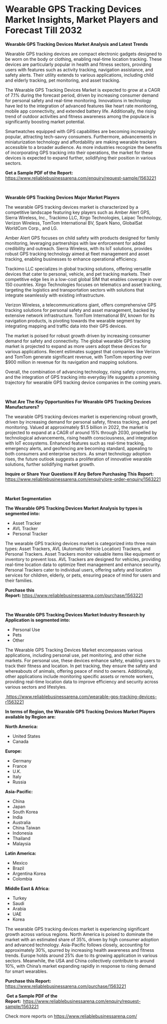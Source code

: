 <p><h1>Wearable GPS Tracking Devices Market Insights, Market Players and Forecast Till 2032</h1></p><p><strong>Wearable GPS Tracking Devices Market Analysis and Latest Trends</strong></p>
<p><p>Wearable GPS tracking devices are compact electronic gadgets designed to be worn on the body or clothing, enabling real-time location tracking. These devices are particularly popular in health and fitness sectors, providing users with features such as activity tracking, navigation assistance, and safety alerts. Their utility extends to various applications, including child and elderly tracking, pet monitoring, and asset tracking.</p><p>The Wearable GPS Tracking Devices Market is expected to grow at a CAGR of 7.1% during the forecast period, driven by increasing consumer demand for personal safety and real-time monitoring. Innovations in technology have led to the integration of advanced features like heart rate monitoring, mobile app connectivity, and extended battery life. Additionally, the rising trend of outdoor activities and fitness awareness among the populace is significantly boosting market potential. </p><p>Smartwatches equipped with GPS capabilities are becoming increasingly popular, attracting tech-savvy consumers. Furthermore, advancements in miniaturization technology and affordability are making wearable trackers accessible to a broader audience. As more industries recognize the benefits of incorporating GPS tracking into their operations, the market for these devices is expected to expand further, solidifying their position in various sectors.</p></p>
<p><strong>Get a Sample PDF of the Report:&nbsp;</strong> <a href="https://www.reliablebusinessarena.com/enquiry/request-sample/1563221?utm_campaign=2959&utm_medium=2&utm_source=Github&utm_content=ia&utm_term=06042025&utm_id=wearable-gps-tracking-devices">https://www.reliablebusinessarena.com/enquiry/request-sample/1563221</a></p>
<p>&nbsp;</p>
<p><strong>Wearable GPS Tracking Devices Major Market Players</strong></p>
<p><p>The wearable GPS tracking devices market is characterized by a competitive landscape featuring key players such as Amber Alert GPS, Sierra Wireless, Inc., Trackimo LLC, Xirgo Technologies, Laipac Technology, Verizon Wireless, TomTom International BV, Spark Nano, GlobalSat WorldCom Corp., and LG. </p><p>Amber Alert GPS focuses on child safety with products designed for family monitoring, leveraging partnerships with law enforcement for added credibility and outreach. Sierra Wireless, with its IoT solutions, provides robust GPS tracking technology aimed at fleet management and asset tracking, enabling businesses to enhance operational efficiency. </p><p>Trackimo LLC specializes in global tracking solutions, offering versatile devices that cater to personal, vehicle, and pet tracking markets. Their competitive edge lies in a low-cost global SIM that enables coverage in over 150 countries. Xirgo Technologies focuses on telematics and asset tracking, targeting the logistics and transportation sectors with solutions that integrate seamlessly with existing infrastructure. </p><p>Verizon Wireless, a telecommunications giant, offers comprehensive GPS tracking solutions for personal safety and asset management, backed by extensive network infrastructure. TomTom International BV, known for its navigation products, is pivoting towards the wearable segment by integrating mapping and traffic data into their GPS devices. </p><p>The market is poised for robust growth driven by increasing consumer demand for safety and connectivity. The global wearable GPS tracking market is projected to expand as more users adopt these devices for various applications. Recent estimates suggest that companies like Verizon and TomTom generate significant revenue, with TomTom reporting over $900 million in revenue for its navigation and mapping solutions.</p><p>Overall, the combination of advancing technology, rising safety concerns, and the integration of GPS tracking into everyday life suggests a promising trajectory for wearable GPS tracking device companies in the coming years.</p></p>
<p>&nbsp;</p>
<p><strong>What Are The Key Opportunities For Wearable GPS Tracking Devices Manufacturers?</strong></p>
<p><p>The wearable GPS tracking devices market is experiencing robust growth, driven by increasing demand for personal safety, fitness tracking, and pet monitoring. Valued at approximately $1.5 billion in 2022, the market is projected to expand at a CAGR of around 15% through 2030, propelled by technological advancements, rising health consciousness, and integration with IoT ecosystems. Enhanced features such as real-time tracking, emergency alerts, and geofencing are becoming standard, appealing to both consumers and enterprise sectors. As smart technology adoption rises, the future outlook suggests a proliferation of innovative wearable solutions, further solidifying market growth.</p></p>
<p><strong>Inquire or Share Your Questions If Any Before Purchasing This Report:</strong> <a href="https://www.reliablebusinessarena.com/enquiry/pre-order-enquiry/1563221?utm_campaign=2959&utm_medium=2&utm_source=Github&utm_content=ia&utm_term=06042025&utm_id=wearable-gps-tracking-devices">https://www.reliablebusinessarena.com/enquiry/pre-order-enquiry/1563221</a></p>
<p>&nbsp;</p>
<p><strong>Market Segmentation</strong></p>
<p><strong>The Wearable GPS Tracking Devices Market Analysis by types is segmented into:</strong></p>
<p><ul><li>Asset Tracker</li><li>AVL Tracker</li><li>Personal Tracker</li></ul></p>
<p><p>The wearable GPS tracking devices market is categorized into three main types: Asset Trackers, AVL (Automatic Vehicle Location) Trackers, and Personal Trackers. Asset Trackers monitor valuable items like equipment or inventory to prevent loss. AVL Trackers are designed for vehicles, providing real-time location data to optimize fleet management and enhance security. Personal Trackers cater to individual users, offering safety and location services for children, elderly, or pets, ensuring peace of mind for users and their families.</p></p>
<p><strong>Purchase this Report:&nbsp;</strong><a href="https://www.reliablebusinessarena.com/purchase/1563221?utm_campaign=2959&utm_medium=2&utm_source=Github&utm_content=ia&utm_term=06042025&utm_id=wearable-gps-tracking-devices">https://www.reliablebusinessarena.com/purchase/1563221</a></p>
<p>&nbsp;</p>
<p><strong>The Wearable GPS Tracking Devices Market Industry Research by Application is segmented into:</strong></p>
<p><ul><li>Personal Use</li><li>Pets</li><li>Other</li></ul></p>
<p><p>The Wearable GPS Tracking Devices Market encompasses various applications, including personal use, pet monitoring, and other niche markets. For personal use, these devices enhance safety, enabling users to track their fitness and location. In pet tracking, they ensure the safety and whereabouts of animals, offering peace of mind to owners. Additionally, other applications include monitoring specific assets or remote workers, providing real-time location data to improve efficiency and security across various sectors and lifestyles.</p></p>
<p><a href="https://www.reliablebusinessarena.com/wearable-gps-tracking-devices-r1563221?utm_campaign=2959&utm_medium=2&utm_source=Github&utm_content=ia&utm_term=06042025&utm_id=wearable-gps-tracking-devices">&nbsp;https://www.reliablebusinessarena.com/wearable-gps-tracking-devices-r1563221</a></p>
<p><strong>In terms of Region, the Wearable GPS Tracking Devices Market Players available by Region are:</strong></p>
<p>
    <p> <strong> North America: </strong>
        <ul>
            <li>United States</li>
            <li>Canada</li>
        </ul>
        </p> 
    <p> <strong> Europe: </strong>
        <ul>
            <li>Germany</li>
            <li>France</li>
            <li>U.K.</li>
            <li>Italy</li>
            <li>Russia</li>
        </ul>
        </p> 
    <p> <strong> Asia-Pacific: </strong>
        <ul>
            <li>China</li>
            <li>Japan</li>
            <li>South Korea</li>
            <li>India</li>
            <li>Australia</li>
            <li>China Taiwan</li>
            <li>Indonesia</li>
            <li>Thailand</li>
            <li>Malaysia</li>
        </ul>
        </p> 
    <p> <strong> Latin America: </strong>
        <ul>
            <li>Mexico</li>
            <li>Brazil</li>
            <li>Argentina Korea</li>
            <li>Colombia</li>
        </ul>
        </p> 
    <p> <strong> Middle East & Africa: </strong>
        <ul>
            <li>Turkey</li>
            <li>Saudi</li>
            <li>Arabia</li>
            <li>UAE</li>
            <li>Korea</li>
        </ul>
    </p>
    </p>
<p><p>The wearable GPS tracking devices market is experiencing significant growth across various regions. North America is poised to dominate the market with an estimated share of 35%, driven by high consumer adoption and advanced technology. Asia-Pacific follows closely, accounting for approximately 30%, spurred by increasing health awareness and fitness trends. Europe holds around 25% due to its growing application in various sectors. Meanwhile, the USA and China collectively contribute to around 10%, with China’s market expanding rapidly in response to rising demand for smart wearables.</p></p>
<p><strong>Purchase this Report: </strong><a href="https://www.reliablebusinessarena.com/purchase/1563221?utm_campaign=2959&utm_medium=2&utm_source=Github&utm_content=ia&utm_term=06042025&utm_id=wearable-gps-tracking-devices">https://www.reliablebusinessarena.com/purchase/1563221</a></p>
<p>&nbsp;<strong>Get a Sample PDF of the Report:&nbsp;&nbsp;</strong><a href="https://www.reliablebusinessarena.com/enquiry/request-sample/1563221?utm_campaign=2959&utm_medium=2&utm_source=Github&utm_content=ia&utm_term=06042025&utm_id=wearable-gps-tracking-devices">https://www.reliablebusinessarena.com/enquiry/request-sample/1563221</a></p>
<p><strong></strong></p>
<p>Check more reports on <a href="https://www.reliablebusinessarena.com/?utm_campaign=2959&utm_medium=2&utm_source=Github&utm_content=ia&utm_term=06042025&utm_id=wearable-gps-tracking-devices">https://www.reliablebusinessarena.com/</a></p>